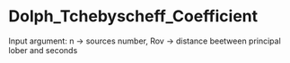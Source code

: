 # Dolph_Tchebyscheff_Coefficient

Input argument:
n -> sources number,
Rov -> distance beetween principal lober and seconds
